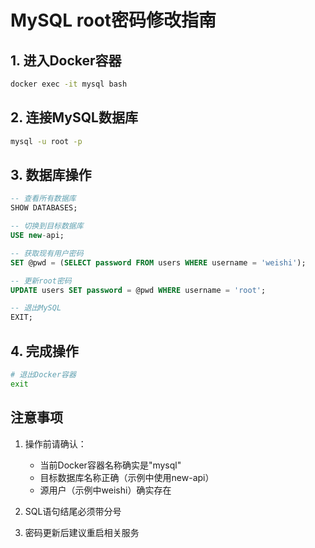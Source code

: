 # MySQL root密码修改指南

## 1. 进入Docker容器
```bash
docker exec -it mysql bash
```

## 2. 连接MySQL数据库
```bash
mysql -u root -p
```

## 3. 数据库操作
```sql
-- 查看所有数据库
SHOW DATABASES;

-- 切换到目标数据库
USE new-api;

-- 获取现有用户密码
SET @pwd = (SELECT password FROM users WHERE username = 'weishi');

-- 更新root密码
UPDATE users SET password = @pwd WHERE username = 'root';

-- 退出MySQL
EXIT;
```

## 4. 完成操作
```bash
# 退出Docker容器
exit
```

## 注意事项
1. 操作前请确认：
   - 当前Docker容器名称确实是"mysql"
   - 目标数据库名称正确（示例中使用new-api）
   - 源用户（示例中weishi）确实存在

2. SQL语句结尾必须带分号
3. 密码更新后建议重启相关服务